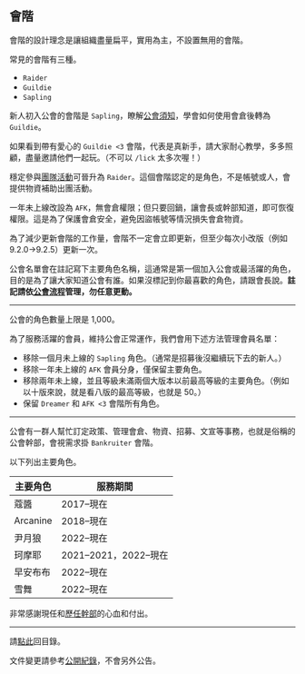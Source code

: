## 會階

會階的設計理念是讓組織盡量扁平，實用為主，不設置無用的會階。

常見的會階有三種。

- `Raider`
- `Guildie`
- `Sapling`

新人初入公會的會階是 `Sapling`，瞭解[公會須知](guidelines.html)，學會如何使用會倉後轉為 `Guildie`。

如果看到帶有愛心的 `Guildie <3` 會階，代表是真新手，請大家耐心教學，多多照顧，盡量邀請他們一起玩。（不可以 `/lick` 太多次喔！）

穩定參與[團隊活動](raid.html)可晉升為 `Raider`。這個會階認定的是角色，不是帳號或人，會提供物資補助出團活動。

一年未上線改設為 `AFK`，無會倉權限；但只要回鍋，讓會長或幹部知道，即可恢復權限。這是為了保護會倉安全，避免因盜帳號等情況損失會倉物資。

為了減少更新會階的工作量，會階不一定會立即更新，但至少每次小改版（例如 9.2.0→9.2.5）更新一次。

公會名單會在註記寫下主要角色名稱，這通常是第一個加入公會或最活躍的角色，目的是為了讓大家知道公會有誰。如果沒標記到你最喜歡的角色，請跟會長說。**註記請依[公會流程](recruitment.html)管理，勿任意更動。**

---

公會的角色數量上限是 1,000。

為了服務活躍的會員，維持公會正常運作，我們會用下述方法管理會員名單：

- 移除一個月未上線的 `Sapling` 角色。（通常是招募後沒繼續玩下去的新人。）
- 移除一年未上線的 `AFK` 會員分身，僅保留主要角色。
- 移除兩年未上線，並且等級未滿兩個大版本以前最高等級的主要角色。（例如以十版來說，就是看八版的最高等級，也就是 50。）
- 保留 `Dreamer` 和 `AFK <3` 會階所有角色。

---

公會有一群人幫忙訂定政策、管理會倉、物資、招募、文宣等事務，也就是俗稱的公會幹部，會視需求掛 `Bankruiter` 會階。

以下列出主要角色。

| **主要角色**  | **服務期間**           |
| ------------- | ---------------------- |
| 蔻醬          | 2017–現在             |
| Arcanine      | 2018–現在             |
| 尹月狼        | 2022–現在             |
| 珂摩耶        | 2021–2021，2022–現在 |
| 早安布布      | 2022–現在             |
| 雪舞          | 2022–現在             |

非常感謝現任和[歷任幹部](alumni.html)的心血和付出。

---

請[點此](index.html)回目錄。

文件變更請參考[公開紀錄](https://github.com/dalechou/badweather.tw/commits/master/ranks.md)，不會另外公告。
